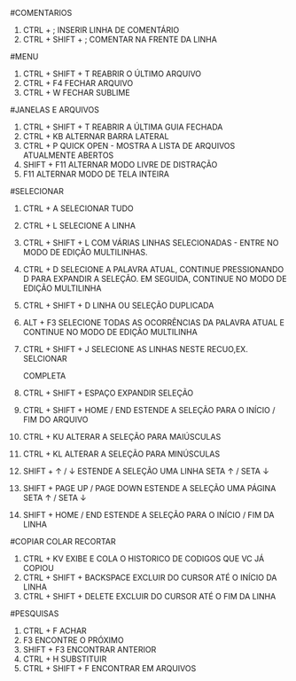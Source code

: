 #COMENTARIOS

1. CTRL + ;				INSERIR LINHA DE COMENTÁRIO
2. CTRL + SHIFT + ;		COMENTAR NA FRENTE DA LINHA

#MENU

1. CTRL + SHIFT + T			REABRIR O ÚLTIMO ARQUIVO
2. CTRL + F4				FECHAR ARQUIVO
3. CTRL + W					FECHAR SUBLIME

#JANELAS E ARQUIVOS

1. CTRL + SHIFT + T			REABRIR A ÚLTIMA GUIA FECHADA
2. CTRL + KB				ALTERNAR BARRA LATERAL
3. CTRL + P					QUICK OPEN - MOSTRA A LISTA DE ARQUIVOS ATUALMENTE ABERTOS
4. SHIFT + F11				ALTERNAR MODO LIVRE DE DISTRAÇÃO
5. F11						ALTERNAR MODO DE TELA INTEIRA

#SELECIONAR

1. CTRL + A									SELECIONAR TUDO
2. CTRL + L									SELECIONE A LINHA
3. CTRL + SHIFT + L							COM VÁRIAS LINHAS SELECIONADAS - ENTRE NO MODO DE EDIÇÃO MULTILINHAS.

4. CTRL + D									SELECIONE A PALAVRA ATUAL, CONTINUE PRESSIONANDO D PARA EXPANDIR A SELEÇÃO. EM SEGUIDA, CONTINUE NO MODO DE EDIÇÃO MULTILINHA

5. CTRL + SHIFT + D							LINHA OU SELEÇÃO DUPLICADA
6. ALT + F3									SELECIONE TODAS AS OCORRÊNCIAS DA PALAVRA ATUAL E CONTINUE NO MODO DE EDIÇÃO MULTILINHA

7. CTRL + SHIFT + J							SELECIONE AS LINHAS NESTE RECUO,EX. SELCIONAR <DIV> COMPLETA 
8. CTRL + SHIFT + ESPAÇO					EXPANDIR SELEÇÃO
9. CTRL + SHIFT + HOME / END				ESTENDE A SELEÇÃO PARA O INÍCIO / FIM DO ARQUIVO
10. CTRL + KU								ALTERAR A SELEÇÃO PARA MAIÚSCULAS 
11. CTRL + KL								ALTERAR A SELEÇÃO PARA MINÚSCULAS
12. SHIFT + ↑ / ↓							ESTENDE A SELEÇÃO UMA LINHA SETA ↑ / SETA ↓
13. SHIFT + PAGE UP / PAGE DOWN				ESTENDE A SELEÇÃO UMA PÁGINA SETA ↑ / SETA ↓
14. SHIFT + HOME / END						ESTENDE A SELEÇÃO PARA O INÍCIO / FIM DA LINHA


#COPIAR COLAR RECORTAR

1. CTRL + KV									EXIBE E COLA O HISTORICO DE  CODIGOS QUE VC JÁ COPIOU
2. CTRL + SHIFT + BACKSPACE						EXCLUIR DO CURSOR ATÉ O INÍCIO DA LINHA
3. CTRL + SHIFT + DELETE						EXCLUIR DO CURSOR ATÉ O FIM DA LINHA


#PESQUISAS

1. CTRL + F				ACHAR
2. F3					ENCONTRE O PRÓXIMO
3. SHIFT + F3			ENCONTRAR ANTERIOR
4. CTRL + H				SUBSTITUIR
5. CTRL + SHIFT + F		ENCONTRAR EM ARQUIVOS
